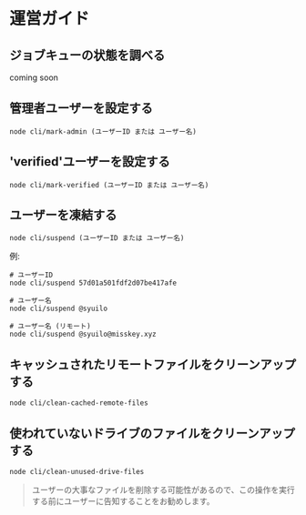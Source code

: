 # 運営ガイド

## ジョブキューの状態を調べる
coming soon

## 管理者ユーザーを設定する
``` shell
node cli/mark-admin (ユーザーID または ユーザー名)
```

## 'verified'ユーザーを設定する
``` shell
node cli/mark-verified (ユーザーID または ユーザー名)
```

## ユーザーを凍結する
``` shell
node cli/suspend (ユーザーID または ユーザー名)
```
例:
``` shell
# ユーザーID
node cli/suspend 57d01a501fdf2d07be417afe

# ユーザー名
node cli/suspend @syuilo

# ユーザー名 (リモート)
node cli/suspend @syuilo@misskey.xyz
```

## キャッシュされたリモートファイルをクリーンアップする
``` shell
node cli/clean-cached-remote-files
```

## 使われていないドライブのファイルをクリーンアップする
``` shell
node cli/clean-unused-drive-files
```
> ユーザーの大事なファイルを削除する可能性があるので、この操作を実行する前にユーザーに告知することをお勧めします。
